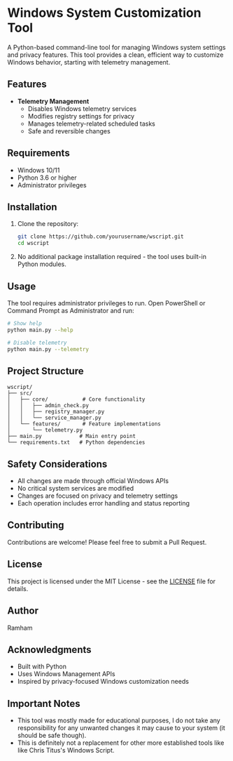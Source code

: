 # Windows System Customization Tool

A Python-based command-line tool for managing Windows system settings and privacy features. This tool provides a clean, efficient way to customize Windows behavior, starting with telemetry management.

## Features

- **Telemetry Management**
  - Disables Windows telemetry services
  - Modifies registry settings for privacy
  - Manages telemetry-related scheduled tasks
  - Safe and reversible changes

## Requirements

- Windows 10/11
- Python 3.6 or higher
- Administrator privileges

## Installation

1. Clone the repository:
   ```bash
   git clone https://github.com/yourusername/wscript.git
   cd wscript
   ```

2. No additional package installation required - the tool uses built-in Python modules.

## Usage

The tool requires administrator privileges to run. Open PowerShell or Command Prompt as Administrator and run:

```bash
# Show help
python main.py --help

# Disable telemetry
python main.py --telemetry
```

## Project Structure

```
wscript/
├── src/
│   ├── core/           # Core functionality
│   │   ├── admin_check.py
│   │   ├── registry_manager.py
│   │   └── service_manager.py
│   └── features/       # Feature implementations
│       └── telemetry.py
├── main.py            # Main entry point
└── requirements.txt   # Python dependencies
```

## Safety Considerations

- All changes are made through official Windows APIs
- No critical system services are modified
- Changes are focused on privacy and telemetry settings
- Each operation includes error handling and status reporting

## Contributing

Contributions are welcome! Please feel free to submit a Pull Request.

## License

This project is licensed under the MIT License - see the [LICENSE](LICENSE) file for details.

## Author

Ramham

## Acknowledgments

- Built with Python
- Uses Windows Management APIs
- Inspired by privacy-focused Windows customization needs

## Important Notes

- This tool was mostly made for educational purposes, I do not take any responsibility for any unwanted changes it may cause to your system (it should be safe though).
- This is definitely not a replacement for other more established tools like like Chris Titus's Windows Script.